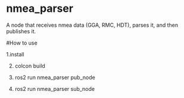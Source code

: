 # nmea_parser
A node that receives nmea data (GGA, RMC, HDT), parses it, and then publishes it.

#How to use

1.install

2. colcon build

3. ros2 run nmea_parser pub_node
4. ros2 run nmea_parser sub_node
